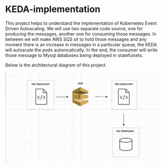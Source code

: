 # KEDA-implementation

This project helps to understand the implementation of Kubernetes Event Driven Autoscaling. We will use two separate code source, one for producing the messages, another one for consuming those messages. In between we will make AWS SQS sit to hold those messages and any moment there is an increase in messages in a particular queue, the KEDA will autoscale the pods automcatically. In the end, the consumer will write those message to Mysql databases being deployed in statefulsets.

Below is the architectural diagram of this project.

 ![Screenshot](assets/architecture.png)